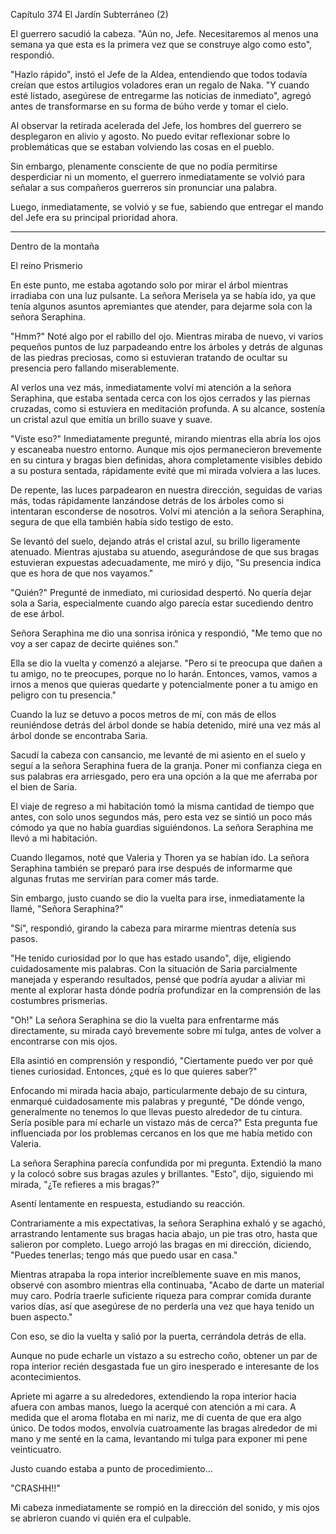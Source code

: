 
Capítulo 374 El Jardín Subterráneo (2)

El guerrero sacudió la cabeza. "Aún no, Jefe. Necesitaremos al menos una semana ya que esta es la primera vez que se construye algo como esto", respondió.

"Hazlo rápido", instó el Jefe de la Aldea, entendiendo que todos todavía creían que estos artilugios voladores eran un regalo de Naka. "Y cuando esté listado, asegúrese de entregarme las noticias de inmediato", agregó antes de transformarse en su forma de búho verde y tomar el cielo.

Al observar la retirada acelerada del Jefe, los hombres del guerrero se desplegaron en alivio y agosto. No puedo evitar reflexionar sobre lo problemáticas que se estaban volviendo las cosas en el pueblo.

Sin embargo, plenamente consciente de que no podía permitirse desperdiciar ni un momento, el guerrero inmediatamente se volvió para señalar a sus compañeros guerreros sin pronunciar una palabra.

Luego, inmediatamente, se volvió y se fue, sabiendo que entregar el mando del Jefe era su principal prioridad ahora.

---

Dentro de la montaña

El reino Prismerio

En este punto, me estaba agotando solo por mirar el árbol mientras irradiaba con una luz pulsante. La señora Merisela ya se había ido, ya que tenía algunos asuntos apremiantes que atender, para dejarme sola con la señora Seraphina.

"Hmm?" Noté algo por el rabillo del ojo. Mientras miraba de nuevo, vi varios pequeños puntos de luz parpadeando entre los árboles y detrás de algunas de las piedras preciosas, como si estuvieran tratando de ocultar su presencia pero fallando miserablemente.

Al verlos una vez más, inmediatamente volví mi atención a la señora Seraphina, que estaba sentada cerca con los ojos cerrados y las piernas cruzadas, como si estuviera en meditación profunda. A su alcance, sostenía un cristal azul que emitía un brillo suave y suave.

"Viste eso?" Inmediatamente pregunté, mirando mientras ella abría los ojos y escaneaba nuestro entorno. Aunque mis ojos permanecieron brevemente en su cintura y bragas bien definidas, ahora completamente visibles debido a su postura sentada, rápidamente evité que mi mirada volviera a las luces.

De repente, las luces parpadearon en nuestra dirección, seguidas de varias más, todas rápidamente lanzándose detrás de los árboles como si intentaran esconderse de nosotros. Volví mi atención a la señora Seraphina, segura de que ella también había sido testigo de esto.

Se levantó del suelo, dejando atrás el cristal azul, su brillo ligeramente atenuado. Mientras ajustaba su atuendo, asegurándose de que sus bragas estuvieran expuestas adecuadamente, me miró y dijo, "Su presencia indica que es hora de que nos vayamos."

"Quién?" Pregunté de inmediato, mi curiosidad despertó. No quería dejar sola a Saria, especialmente cuando algo parecía estar sucediendo dentro de ese árbol.

Señora Seraphina me dio una sonrisa irónica y respondió, "Me temo que no voy a ser capaz de decirte quiénes son."

Ella se dio la vuelta y comenzó a alejarse. "Pero si te preocupa que dañen a tu amigo, no te preocupes, porque no lo harán. Entonces, vamos, vamos a irnos a menos que quieras quedarte y potencialmente poner a tu amigo en peligro con tu presencia."

Cuando la luz se detuvo a pocos metros de mí, con más de ellos reuniéndose detrás del árbol donde se había detenido, miré una vez más al árbol donde se encontraba Saria.

Sacudí la cabeza con cansancio, me levanté de mi asiento en el suelo y seguí a la señora Seraphina fuera de la granja. Poner mi confianza ciega en sus palabras era arriesgado, pero era una opción a la que me aferraba por el bien de Saria.

El viaje de regreso a mi habitación tomó la misma cantidad de tiempo que antes, con solo unos segundos más, pero esta vez se sintió un poco más cómodo ya que no había guardias siguiéndonos. La señora Seraphina me llevó a mi habitación.

Cuando llegamos, noté que Valeria y Thoren ya se habían ido. La señora Seraphina también se preparó para irse después de informarme que algunas frutas me servirían para comer más tarde.

Sin embargo, justo cuando se dio la vuelta para irse, inmediatamente la llamé, "Señora Seraphina?"

"Sí", respondió, girando la cabeza para mirarme mientras detenía sus pasos.

"He tenido curiosidad por lo que has estado usando", dije, eligiendo cuidadosamente mis palabras. Con la situación de Saria parcialmente manejada y esperando resultados, pensé que podría ayudar a aliviar mi mente al explorar hasta dónde podría profundizar en la comprensión de las costumbres prismerias.

"Oh!" La señora Seraphina se dio la vuelta para enfrentarme más directamente, su mirada cayó brevemente sobre mi tulga, antes de volver a encontrarse con mis ojos.

Ella asintió en comprensión y respondió, "Ciertamente puedo ver por qué tienes curiosidad. Entonces, ¿qué es lo que quieres saber?"

Enfocando mi mirada hacia abajo, particularmente debajo de su cintura, enmarqué cuidadosamente mis palabras y pregunté, "De dónde vengo, generalmente no tenemos lo que llevas puesto alrededor de tu cintura. Sería posible para mí echarle un vistazo más de cerca?" Esta pregunta fue influenciada por los problemas cercanos en los que me había metido con Valeria.

La señora Seraphina parecía confundida por mi pregunta. Extendió la mano y la colocó sobre sus bragas azules y brillantes. "Esto", dijo, siguiendo mi mirada, "¿Te refieres a mis bragas?"

Asentí lentamente en respuesta, estudiando su reacción.

Contrariamente a mis expectativas, la señora Seraphina exhaló y se agachó, arrastrando lentamente sus bragas hacia abajo, un pie tras otro, hasta que salieron por completo. Luego arrojó las bragas en mi dirección, diciendo, "Puedes tenerlas; tengo más que puedo usar en casa."

Mientras atrapaba la ropa interior increíblemente suave en mis manos, observé con asombro mientras ella continuaba, "Acabo de darte un material muy caro. Podría traerle suficiente riqueza para comprar comida durante varios días, así que asegúrese de no perderla una vez que haya tenido un buen aspecto."

Con eso, se dio la vuelta y salió por la puerta, cerrándola detrás de ella.

Aunque no pude echarle un vistazo a su estrecho coño, obtener un par de ropa interior recién desgastada fue un giro inesperado e interesante de los acontecimientos.

Apriete mi agarre a su alrededores, extendiendo la ropa interior hacia afuera con ambas manos, luego la acerqué con atención a mi cara. A medida que el aroma flotaba en mi nariz, me di cuenta de que era algo único. De todos modos, envolvía cuatroamente las bragas alrededor de mi mano y me senté en la cama, levantando mi tulga para exponer mi pene veinticuatro.

Justo cuando estaba a punto de procedimiento...

"CRASHH!!"

Mi cabeza inmediatamente se rompió en la dirección del sonido, y mis ojos se abrieron cuando vi quién era el culpable.
